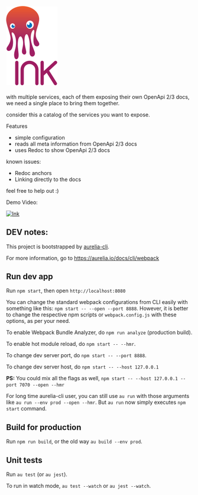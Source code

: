## ![Ink](https://raw.githubusercontent.com/dbones/ink/master/images/bitmap.png "Ink")


with multiple services, each of them exposing their own OpenApi 2/3 docs, we need a single place to bring them together.

consider this a catalog of the services you want to expose.

Features

- simple configuration
- reads all meta information from OpenApi 2/3 docs
- uses Redoc to show OpenApi 2/3 docs

known issues:

- Redoc anchors
- Linking directly to the docs

feel free to help out :)

Demo Video:

[![Ink](https://img.youtube.com/vi/whe4WfXx-ZI/0.jpg)](https://www.youtube.com/watch?v=whe4WfXx-ZI)




## DEV notes:

This project is bootstrapped by [aurelia-cli](https://github.com/aurelia/cli).

For more information, go to https://aurelia.io/docs/cli/webpack

## Run dev app

Run `npm start`, then open `http://localhost:8080`

You can change the standard webpack configurations from CLI easily with something like this: `npm start -- --open --port 8888`. However, it is better to change the respective npm scripts or `webpack.config.js` with these options, as per your need.

To enable Webpack Bundle Analyzer, do `npm run analyze` (production build).

To enable hot module reload, do `npm start -- --hmr`.

To change dev server port, do `npm start -- --port 8888`.

To change dev server host, do `npm start -- --host 127.0.0.1`

**PS:** You could mix all the flags as well, `npm start -- --host 127.0.0.1 --port 7070 --open --hmr`

For long time aurelia-cli user, you can still use `au run` with those arguments like `au run --env prod --open --hmr`. But `au run` now simply executes `npm start` command.

## Build for production

Run `npm run build`, or the old way `au build --env prod`.

## Unit tests

Run `au test` (or `au jest`).

To run in watch mode, `au test --watch` or `au jest --watch`.

